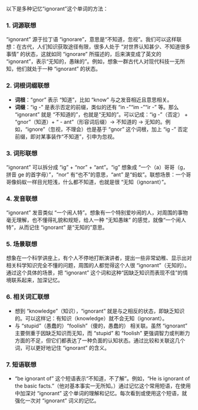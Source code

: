 以下是多种记忆“ignorant”这个单词的方法：

### 1. 词源联想
“ignorant” 源于拉丁语 “ignorare”，意思是“不知道，忽视”。我们可以这样联想：在古代，人们知识获取途径有限，很多人处于 “对世界认知甚少、不知道很多事情” 的状态，这就如同 “ignorare” 所描述的，后来演变成了英文的 “ignorant”，表示“无知的，愚昧的”。例如，想象一群古代人对现代科技一无所知，他们就处于一种 “ignorant” 的状态。 

### 2. 词根词缀联想
 - **词根**：“gnor” 表示 “知道”，比如 “know” 与之发音相近且意思相关。
 - **词缀**：“ig -” 是表示否定的前缀，类似的还有 “in -”“im -”“ir -” 等。那么 “ignorant” 就是 “不知道的”，也就是“无知的”。可以记成：“ig -”（否定） + “gnor”（知道）+ “ - ant”（形容词后缀）→ 不知道的 → 无知的。例如，“ignore”（忽视，不理会）也是基于 “gnor” 这个词根，加上 “ig -” 否定前缀，即对某事装作“不知道”，引申为忽视。 

### 3. 词形联想
“ignorant” 可以拆分成 “ig” + “nor” + “ant”。“ig” 想象成 “一个（a）哥哥（g，拼音 ge 的首字母）”，“nor” 有“也不”的意思，“ant” 是“蚂蚁”。联想场景：一个哥哥像蚂蚁一样目光短浅，什么都不知道，也就是很 “无知（ignorant）”。 

### 4. 发音联想
“ignorant” 发音类似 “一个闹人特”。想象有一个特别爱吵闹的人，对周围的事物毫无理解，也不懂得礼貌和规矩，给人一种 “无知愚昧” 的感觉，就像“一个闹人特”，从而记住 “ignorant” 是“无知的”意思。 

### 5. 场景联想
想象在一个科学讲座上，有个人不停地打断演讲者，提出一些非常幼稚、显示出对相关科学知识完全不懂的问题，周围的人都觉得这个人很 “ignorant”（无知的）。通过这个具体的场景，把 “ignorant” 这个词和这种“因缺乏知识而表现不佳”的情境联系起来，加深记忆。 

### 6. 相关词汇联想
 - 想到 “knowledge”（知识），“ignorant” 就是与之相反的状态，即缺乏知识的。可以这样记：有知识（knowledge）就不会无知（ignorant）。
 - 与 “stupid”（愚蠢的）“foolish”（傻的，愚蠢的） 相关联。虽然 “ignorant” 主要侧重于因缺乏知识而无知，而 “stupid” 和 “foolish” 更强调智力或判断力方面的不足，但它们都表达了一种负面的认知状态。通过比较和关联这几个词，可以更好地记住 “ignorant” 的含义。 

### 7. 短语联想
 - “be ignorant of” 这个短语表示“不知道，不了解”。例如，“He is ignorant of the basic facts.”（他对基本事实一无所知。）通过记忆这个常用短语，在使用中加深对 “ignorant” 这个单词的理解和记忆。每次看到或使用这个短语，就强化一次对 “ignorant” 词义的记忆。 